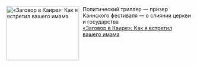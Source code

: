 <!--2025-03-09 10:15:11-->
<div class="yb">
  <div class="rss smaller1 kino_kino"><a href="https://www.kino-teatr.ru/kino/art/tv/6556/" title="«Заговор в Каире»: Как я встретил вашего имама"><img src="https://www.kino-teatr.ru/art/6/5/6556/poster.jpg" width="196" height="147" align="left" hspace="5" style="margin: 0px 10px 0px 5px" alt="«Заговор в Каире»: Как я встретил вашего имама"/></a>Политический триллер — призер Каннского фестиваля — о слиянии церкви и государства <br><a class="light" href="https://www.kino-teatr.ru/kino/art/tv/6556/">«Заговор в Каире»: Как я встретил вашего имама</a></div>
</div>
